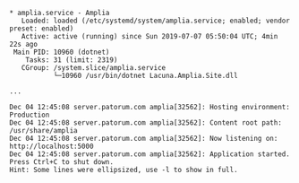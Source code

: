 ﻿```
* amplia.service - Amplia
   Loaded: loaded (/etc/systemd/system/amplia.service; enabled; vendor preset: enabled)
   Active: active (running) since Sun 2019-07-07 05:50:04 UTC; 4min 22s ago
 Main PID: 10960 (dotnet)
    Tasks: 31 (limit: 2319)
   CGroup: /system.slice/amplia.service
           └─10960 /usr/bin/dotnet Lacuna.Amplia.Site.dll

...

Dec 04 12:45:08 server.patorum.com amplia[32562]: Hosting environment: Production
Dec 04 12:45:08 server.patorum.com amplia[32562]: Content root path: /usr/share/amplia
Dec 04 12:45:08 server.patorum.com amplia[32562]: Now listening on: http://localhost:5000
Dec 04 12:45:08 server.patorum.com amplia[32562]: Application started. Press Ctrl+C to shut down.
Hint: Some lines were ellipsized, use -l to show in full.
```
